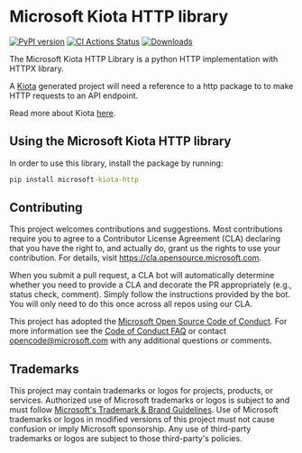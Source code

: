 # Microsoft Kiota HTTP library
[![PyPI version](https://badge.fury.io/py/microsoft-kiota-http.svg)](https://badge.fury.io/py/microsoft-kiota-http)
[![CI Actions Status](https://github.com/microsoft/kiota-http-python/actions/workflows/build_publish.yml/badge.svg?branch=main)](https://github.com/microsoft/kiota-http-python/actions)
[![Downloads](https://pepy.tech/badge/microsoft-kiota-http)](https://pepy.tech/project/microsoft-kiota-http)

The Microsoft Kiota HTTP Library is a python HTTP implementation with HTTPX library.

A [Kiota](https://github.com/microsoft/kiota) generated project will need a reference to a http package to to make HTTP requests to an API endpoint.

Read more about Kiota [here](https://github.com/microsoft/kiota/blob/main/README.md).

## Using the Microsoft Kiota HTTP library

In order to use this library, install the package by running:

```cmd
pip install microsoft-kiota-http
```

## Contributing

This project welcomes contributions and suggestions.  Most contributions require you to agree to a
Contributor License Agreement (CLA) declaring that you have the right to, and actually do, grant us
the rights to use your contribution. For details, visit https://cla.opensource.microsoft.com.

When you submit a pull request, a CLA bot will automatically determine whether you need to provide
a CLA and decorate the PR appropriately (e.g., status check, comment). Simply follow the instructions
provided by the bot. You will only need to do this once across all repos using our CLA.

This project has adopted the [Microsoft Open Source Code of Conduct](https://opensource.microsoft.com/codeofconduct/).
For more information see the [Code of Conduct FAQ](https://opensource.microsoft.com/codeofconduct/faq/) or
contact [opencode@microsoft.com](mailto:opencode@microsoft.com) with any additional questions or comments.

## Trademarks

This project may contain trademarks or logos for projects, products, or services. Authorized use of Microsoft 
trademarks or logos is subject to and must follow 
[Microsoft's Trademark & Brand Guidelines](https://www.microsoft.com/en-us/legal/intellectualproperty/trademarks/usage/general).
Use of Microsoft trademarks or logos in modified versions of this project must not cause confusion or imply Microsoft sponsorship.
Any use of third-party trademarks or logos are subject to those third-party's policies.
